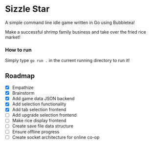 # Sizzle Star
A simple command line idle game written in Go using Bubbletea!

Make a successful shrimp family business and take over the fried rice market!

### How to run
Simply type `go run .` in the current running directory to run it!

## Roadmap
- [x] Empathize
- [x] Brainstorm
- [x] Add game data JSON backend
- [x] Add selection functionality
- [x] Add tab selection frontend
- [ ] Add upgrade selection frontend
- [ ] Make rice display frontend
- [ ] Create save file data structure
- [ ] Ensure offline progress
- [ ] Create socket architecture for online co-op
